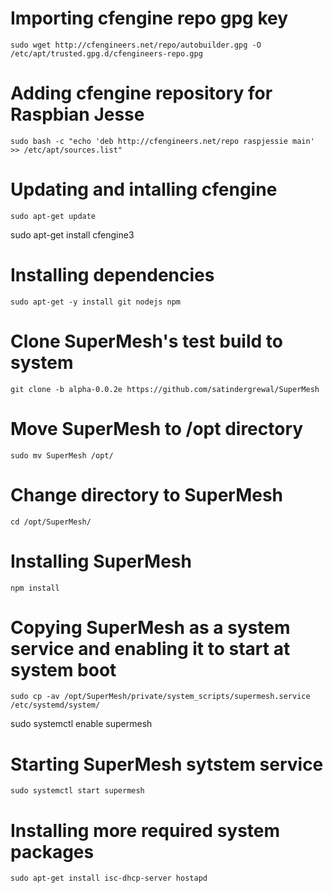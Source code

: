 
# Importing cfengine repo gpg key
`sudo wget http://cfengineers.net/repo/autobuilder.gpg -O /etc/apt/trusted.gpg.d/cfengineers-repo.gpg`


# Adding cfengine repository for Raspbian Jesse
`sudo bash -c "echo 'deb http://cfengineers.net/repo raspjessie main' >> /etc/apt/sources.list"`


# Updating and intalling cfengine
`sudo apt-get update`

sudo apt-get install cfengine3

# Installing dependencies
`sudo apt-get -y install git nodejs npm`


# Clone SuperMesh's test build to system
`git clone -b alpha-0.0.2e https://github.com/satindergrewal/SuperMesh`


# Move SuperMesh to /opt directory
`sudo mv SuperMesh /opt/`


# Change directory to SuperMesh
`cd /opt/SuperMesh/`


# Installing SuperMesh
`npm install`


# Copying SuperMesh as a system service and enabling it to start at system boot
`sudo cp -av /opt/SuperMesh/private/system_scripts/supermesh.service /etc/systemd/system/`

sudo systemctl enable supermesh

# Starting SuperMesh sytstem service
`sudo systemctl start supermesh`


# Installing more required system packages
`sudo apt-get install isc-dhcp-server hostapd`
